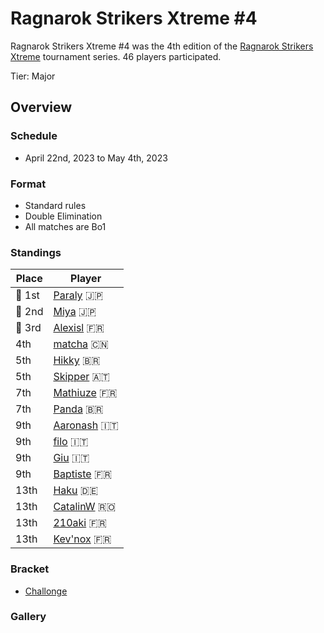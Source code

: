 # Ragnarok Strikers Xtreme #4

Ragnarok Strikers Xtreme #4 was the 4th edition of the [Ragnarok Strikers Xtreme](ragnaxmain.md) tournament series.
46 players participated.

Tier: Major

## Overview

### Schedule
- April 22nd, 2023 to May 4th, 2023

### Format
- Standard rules
- Double Elimination
- All matches are Bo1

### Standings

|Place|Player|
|-|-|
|:1st_place_medal: 1st|[Paraly](../../players/japanese/paraly.md) :jp:|
|:2nd_place_medal: 2nd|[Miya](../../players/japanese/miya.md) :jp:|
|:3rd_place_medal: 3rd|[Alexisl](../../players/french/alexisl.md) :fr:|
|4th|[matcha](../../players/chinese/matcha.md) :cn:|
|5th|[Hikky](../../players/brazilian/hikky.md) :brazil:|
|5th|[Skipper](../../players/austrian/skipper.md) :austria:|
|7th|[Mathiuze](../../players/french/mathiuze.md) :fr:|
|7th|[Panda](../../players/brazilian/panda.md) :brazil:|
|9th|[Aaronash](../../players/italian/aaronash.md) :it:|
|9th|[filo](../../players/italian/filo.md) :it:|
|9th|[Giu](../../players/italian/giu.md) :it:|
|9th|[Baptiste](../../players/french/baptiste.md) :fr:|
|13th|[Haku](../../players/german/haku.md) :de:|
|13th|[CatalinW](../../players/romanian/catalinw.md) :romania:|
|13th|[210aki](../../players/french/210aki.md) :fr:|
|13th|[Kev'nox](../../players/french/kevnox.md) :fr:|

### Bracket
- [Challonge](https://challonge.com/53cuhqym)

### Gallery
